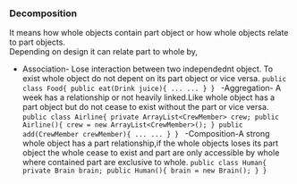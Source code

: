 
### Decomposition


It means how whole objects contain part object or how whole objects relate to part objects.<br>
Depending on design it can relate part to whole by,
- Association- Lose interaction between two independednt object. To exist whole object do not depent on its part object or vice versa.
`public class Food{
			public eat(Drink juice){
				...
				...
			}
		}
`
-Aggregation- A week has a relationship or not heavily linked.Like whole object has a part object but do not cease to exist without the part or vice versa.
`public class Airline{
			private ArrayList<CrewMember> crew;
			public Airline(){
				crew = new ArrayList<CrewMember>();
			}
			public add(CrewMember crewMember){
				...
				...
			}
		}
`
-Composition-A strong whole object has a part relationship,if the whole objects loses its part object the whole cease to exist and part are only accessible by whole where contained part are exclusive to whole.
`public class Human{
			private Brain brain;
			public Human(){
				brain = new Brain();
			}
		}
`
	

